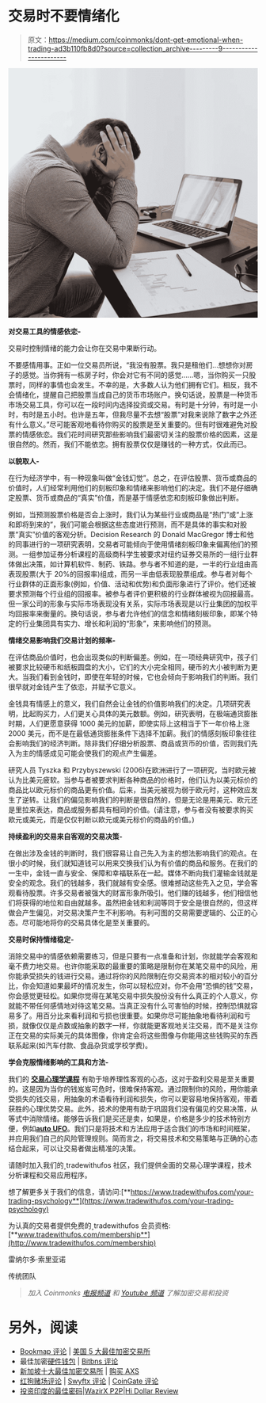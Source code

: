 # 交易时不要情绪化

> 原文：<https://medium.com/coinmonks/dont-get-emotional-when-trading-ad3b110fb8d0?source=collection_archive---------9----------------------->

![](img/41816357fd1dbcaec8d3393438c70888.png)

**对交易工具的情感依恋-**

交易时控制情绪的能力会让你在交易中果断行动。

不要感情用事。正如一位交易员所说，“我没有股票。我只是租他们…想想你对房子的感觉。当你拥有一栋房子时，你会对它有不同的感觉……嗯，当你购买一只股票时，同样的事情也会发生。不幸的是，大多数人认为他们拥有它们。相反，我不会情绪化，提醒自己把股票当成自己的货币市场账户。换句话说，股票是一种货币市场交易工具，你可以在一段时间内选择投资或交易。有时是十分钟，有时是一小时，有时是五小时。也许是五年，但我尽量不去想“股票”对我来说除了数字之外还有什么意义。”尽可能客观地看待你购买的股票是至关重要的。但有时很难避免对股票的情感依恋。我们花时间研究那些影响我们最密切关注的股票价格的因素，这是很自然的。然而，我们不能依恋。拥有股票仅仅是赚钱的一种方式，仅此而已。

**以貌取人-**

在行为经济学中，有一种现象叫做“金钱幻觉”。总之，在评估股票、货币或商品的价值时，人们经常利用他们的刻板印象和情绪来影响他们的决定。我们不是仔细确定股票、货币或商品的“真实”价值，而是基于情感依恋和刻板印象做出判断。

例如，当预测股票价格是否会上涨时，我们认为某些行业或商品是“热门”或“上涨和即将到来的”，我们可能会根据这些态度进行预测，而不是具体的事实和对股票“真实”价值的客观分析。Decision Research 的 Donald MacGregor 博士和他的同事进行的一项研究表明，交易者可能倾向于使用情绪刻板印象来偏离他们的预测。一组参加证券分析课程的高级商科学生被要求对纽约证券交易所的一组行业群体做出决策，如计算机软件、制药、铁路。参与者不知道的是，一半的行业组由高表现股票(大于 20%的回报率)组成，而另一半由低表现股票组成。参与者对每个行业群体的正面形象(例如，价值、活动和优势)和负面形象进行了评价。他们还被要求预测每个行业组的回报率。被参与者评价更积极的行业群体被视为回报最高。但一家公司的形象与实际市场表现没有关系，实际市场表现是以行业集团的加权平均回报率来衡量的。换句话说，参与者允许他们的信念和情绪刻板印象，即某个特定的行业集团具有实力、增长和利润的“形象”，来影响他们的预测。

**情绪交易影响我们交易计划的频率-**

在评估商品价值时，也会出现类似的判断偏差。例如，在一项经典研究中，孩子们被要求比较硬币和纸板圆盘的大小，它们的大小完全相同，硬币的大小被判断为更大。当我们看到金钱时，即使在年轻的时候，它也会倾向于影响我们的判断。我们很早就对金钱产生了依恋，并赋予它意义。

金钱具有情感上的意义，我们自然会让金钱的价值影响我们的决定。几项研究表明，比起购买力，人们更关心具体的美元数额。例如，研究表明，在极端通货膨胀时期，人们更愿意获得 1000 美元的加薪，即使实际上这相当于下一年价格上涨 2000 美元，而不是在最低通货膨胀条件下选择不加薪。我们的情感刻板印象往往会影响我们的经济判断。除非我们仔细分析股票、商品或货币的价值，否则我们先入为主的情感成见可能会使我们的观点产生偏差。

研究人员 Tyszka 和 Przybyszewski (2006)在欧洲进行了一项研究，当时欧元被认为比美元疲软。当参与者被要求判断各种商品的价格时，他们认为以美元标价的商品比以欧元标价的商品更有价值。后来，当美元被视为弱于欧元时，这种效应发生了逆转。让我们的偏见影响我们的判断是很自然的，但是无论是用美元、欧元还是里拉来表达，商品或服务都具有相同的价值。(请注意，参与者没有被要求购买欧元或美元，而是仅仅判断以欧元或美元标价的商品的价值。)

**持续盈利的交易来自客观的交易决策-**

在做出涉及金钱的判断时，我们很容易让自己先入为主的想法影响我们的观点。在很小的时候，我们就知道钱可以用来交换我们认为有价值的商品和服务。在我们的一生中，金钱一直与安全、保障和幸福联系在一起。媒体不断向我们灌输金钱就是安全的观念。我们的钱越多，我们就越有安全感。很难撼动这些先入之见，学会客观看待股票。许多交易者被强大的财富形象所吸引。他们赚的钱越多，他们相信他们将获得的地位和自由就越多。虽然把金钱和利润等同于安全是很自然的，但这样做会产生偏见，对交易决策产生不利影响。有利可图的交易需要逻辑的、公正的心态。尽可能地将你的交易具体化是至关重要的。

**交易时保持情绪稳定-**

消除交易中的情感依赖需要练习，但是只要有一点准备和计划，你就能学会客观和毫不费力地交易。也许你能采取的最重要的策略是限制你在某笔交易中的风险，用你能承受损失的钱进行交易。通过将你的风险限制在你交易资本的相对较小的百分比，你会知道如果最坏的情况发生，你可以轻松应对。你不会用“恐惧的钱”交易，你会感觉更轻松。如果你觉得在某笔交易中损失股份没有什么真正的个人意义，你就能不带任何感情地对待这笔交易。当真正没有什么可害怕的时候，控制恐惧就容易多了。用百分比来看利润和亏损也很重要。如果你尽可能抽象地看待利润和亏损，就像仅仅是点数或抽象的数字一样，你就能更客观地关注交易，而不是关注你正在交易的实际美元的具体图像，你肯定会将这些图像与你能用这些钱购买的东西联系起来(如汽车付款、食品杂货或学校学费)。

**学会克服情绪影响的工具和方法-**

我们的 [**交易心理学课程**](https://www.tradewithufos.com/your-trading-psychology/) 有助于培养理性客观的心态，这对于盈利交易是至关重要的。这是因为当你的钱岌岌可危时，很难保持客观。通过限制你的风险，用你能承受损失的钱交易，用抽象的术语看待利润和损失，你可以更容易地保持客观，带着获胜的心理优势交易。此外，技术的使用有助于巩固我们没有偏见的交易决策，从等式中消除情绪。能够告诉我们是买还是卖，如果是，价格是多少的技术特别方便，例如[**auto UFO**](https://www.tradewithufos.com/apps/)。我们只是将技术和方法应用于适合我们的市场和时间框架，并应用我们自己的风险管理规则。简而言之，将交易技术和交易策略与正确的心态结合起来，可以让交易者做出精准的决策。

请随时加入我们的˲tradewithufos 社区，我们提供全面的交易心理学课程，技术分析课程和交易应用程序。

想了解更多关于我们的信息，请访问:[**https://www.tradewithufos.com/your-trading-psychology**](https://www.tradewithufos.com/your-trading-psychology)

为认真的交易者提供免费的˲tradewithufos 会员资格:[**www.tradewithufos.com/membership**](http://www.tradewithufos.com/membership)

雷纳尔多·索里亚诺

传统团队

> *加入 Coinmonks* [*电报频道*](https://t.me/coincodecap) *和* [*Youtube 频道*](https://www.youtube.com/c/coinmonks/videos) *了解加密交易和投资*

# 另外，阅读

*   [Bookmap 评论](https://coincodecap.com/bookmap-review-2021-best-trading-software) | [美国 5 大最佳加密交易所](https://coincodecap.com/crypto-exchange-usa)
*   最佳加密[硬件钱包](/coinmonks/hardware-wallets-dfa1211730c6) | [Bitbns 评论](/coinmonks/bitbns-review-38256a07e161)
*   [新加坡十大最佳加密交易所](https://coincodecap.com/crypto-exchange-in-singapore) | [购买 AXS](https://coincodecap.com/buy-axs-token)
*   [红狗赌场评论](https://coincodecap.com/red-dog-casino-review) | [Swyftx 评论](https://coincodecap.com/swyftx-review) | [CoinGate 评论](https://coincodecap.com/coingate-review)
*   [投资印度的最佳密码](https://coincodecap.com/best-crypto-to-invest-in-india-in-2021)|[WazirX P2P](https://coincodecap.com/wazirx-p2p)|[Hi Dollar Review](https://coincodecap.com/hi-dollar-review)